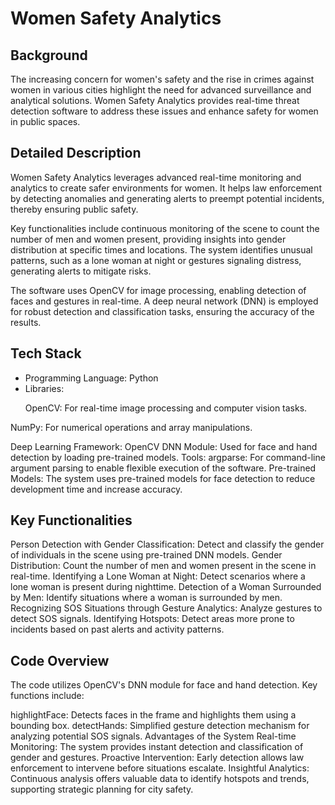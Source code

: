 # Women Safety Analytics

## Background
The increasing concern for women's safety and the rise in crimes against women in various cities highlight the need for advanced surveillance and analytical solutions. Women Safety Analytics provides real-time threat detection software to address these issues and enhance safety for women in public spaces.

## Detailed Description
Women Safety Analytics leverages advanced real-time monitoring and analytics to create safer environments for women. It helps law enforcement by detecting anomalies and generating alerts to preempt potential incidents, thereby ensuring public safety.

Key functionalities include continuous monitoring of the scene to count the number of men and women present, providing insights into gender distribution at specific times and locations. The system identifies unusual patterns, such as a lone woman at night or gestures signaling distress, generating alerts to mitigate risks.

The software uses OpenCV for image processing, enabling detection of faces and gestures in real-time. A deep neural network (DNN) is employed for robust detection and classification tasks, ensuring the accuracy of the results.

## Tech Stack
- Programming Language: Python
- Libraries:
    <p> OpenCV: For real-time image processing and computer vision tasks.</p>
<p> NumPy: For numerical operations and array manipulations.</p>
Deep Learning Framework:
OpenCV DNN Module: Used for face and hand detection by loading pre-trained models.
Tools:
argparse: For command-line argument parsing to enable flexible execution of the software.
Pre-trained Models: The system uses pre-trained models for face detection to reduce development time and increase accuracy.

## Key Functionalities
Person Detection with Gender Classification: Detect and classify the gender of individuals in the scene using pre-trained DNN models.
Gender Distribution: Count the number of men and women present in the scene in real-time.
Identifying a Lone Woman at Night: Detect scenarios where a lone woman is present during nighttime.
Detection of a Woman Surrounded by Men: Identify situations where a woman is surrounded by men.
Recognizing SOS Situations through Gesture Analytics: Analyze gestures to detect SOS signals.
Identifying Hotspots: Detect areas more prone to incidents based on past alerts and activity patterns.

## Code Overview
The code utilizes OpenCV's DNN module for face and hand detection. Key functions include:

highlightFace: Detects faces in the frame and highlights them using a bounding box.
detectHands: Simplified gesture detection mechanism for analyzing potential SOS signals.
Advantages of the System
Real-time Monitoring: The system provides instant detection and classification of gender and gestures.
Proactive Intervention: Early detection allows law enforcement to intervene before situations escalate.
Insightful Analytics: Continuous analysis offers valuable data to identify hotspots and trends, supporting strategic planning for city safety.
